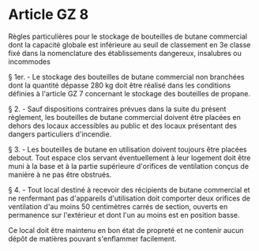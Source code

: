 # Article GZ 8

Règles particulières pour le stockage de bouteilles de butane commercial dont la capacité globale est inférieure au seuil de classement en 3e classe fixé dans la nomenclature des établissements  dangereux,  insalubres  ou incommodes

§ 1er. - Le stockage des bouteilles de butane commercial non branchées dont la quantité dépasse 280 kg doit être réalisé dans les conditions définies à l'article GZ 7 concernant le stockage des bouteilles de propane.

§ 2. - Sauf dispositions contraires prévues dans la suite du présent règlement, les bouteilles de butane commercial doivent être placées en dehors des locaux accessibles au public et des locaux présentant des dangers particuliers d'incendie.

§ 3. - Les bouteilles de butane en utilisation doivent toujours être placées debout. Tout espace clos servant éventuellement à leur logement doit être muni à la base et à la partie supérieure d'orifices de ventilation conçus de manière à ne pas être obstrués.

§ 4. - Tout local destiné à recevoir des récipients de butane commercial et ne renfermant pas d'appareils d'utilisation doit comporter deux orifices de ventilation d'au moins 50 centimètres carrés de section, ouverts en permanence sur l'extérieur et dont l'un au moins est en position basse.

Ce local doit être maintenu en bon état de propreté et ne contenir aucun dépôt de matières pouvant s'enflammer facilement.
